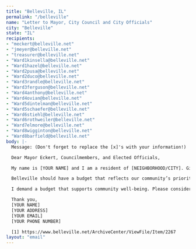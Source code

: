 ```yaml
---
title: "Belleville, IL"
permalink: "/belleville"
name: "Letter to Mayor, City Council and City Officials"
city: "Belleville"
state: "IL"
recipients:
- "meckert@belleville.net"
- "jmeyer@belleville.net"
- "treasurer@belleville.net"
- "Ward1kinsella@belleville.net"
- "Ward1hazel@belleville.net"
- "Ward2pusa@belleville.net"
- "Ward2duco@belleville.net"
- "Ward3randle@belleville.net"
- "Ward3ferguson@belleville.net"
- "Ward4anthony@belleville.net"
- "Ward4ovian@belleville.net"
- "Ward5dintelman@belleville.net"
- "Ward5schaefer@belleville.net"
- "Ward6stiehl@belleville.net"
- "Ward6rothweiler@belleville.net"
- "Ward7elmore@belleville.net"
- "Ward8wigginton@belleville.net"
- "Ward8barfield@belleville.net"
body: |-
  Message: (Don't forget to replace the [x]'s with your information!)

  Dear Mayor Eckert, Councilmembers, and Elected Officials,

  My name is [YOUR NAME] and I am a resident of [NEIGHBORHOOD/CITY]. Given the history of policing and the most recent murders of Black people, I am asking you to redirect money away from the Belleville PD in the 2021 budget. The police department currently receives more than 35% of the city’s general budget [1], and I believe that funding should be allocated differently.

  Belleville should have a budget that reflects our community’s priorities and needs. I demand you to advocate for a meaningful reallocation of the city’s expenditures: away from the Belleville Police Department, and towards social programs and resources that support housing, jobs, education, health care, child care, and other critical community needs. Beyond policing our community, these services are proven to be more effective in improving community safety and wellness.

  I demand a budget that supports community well-being. Please consider your role in enriching and empowering our communities, especially during a time of racial injustice, widespread illness, and economic vulnerability.

  Thank you,
  [YOUR NAME]
  [YOUR ADDRESS]
  [YOUR EMAIL]
  [YOUR PHONE NUMBER]

  [1] https://www.belleville.net/ArchiveCenter/ViewFile/Item/2267
layout: "email"
---
```


